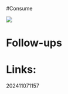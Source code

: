
#Consume 

![](https://www.youtube.com/watch?v=L2z7j7Jho4E)



# Follow-ups


# Links: 



202411071157
